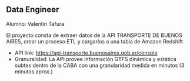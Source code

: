 ## Data Engineer

Alumno: Valentín Tafura

El proyecto consta de extraer datos de la API TRANSPORTE DE BUENOS AIRES, crear un proceso ETL y cargarlos a una tabla de Amazon Redshift

- API link: https://api-transporte.buenosaires.gob.ar/console
- Granuralidad: La API provee información GTFS dinámica y estática subtes dentro de la CABA con una granularidad medida en minutos (3 minutos aprox.)

